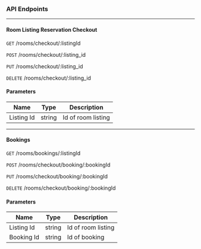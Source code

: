 ### API Endpoints
---

#### Room Listing Reservation Checkout

`GET` /rooms/checkout/:listingId

`POST` /rooms/checkout/:listing_id

`PUT` /rooms/checkout/:listing_id

`DELETE` /rooms/checkout/:listing_id

#### Parameters

| Name | Type | Description |
|------|------|-------------|
| Listing Id | string | Id of room listing |

---

#### Bookings

`GET` /rooms/bookings/:listingId

`POST` /rooms/checkout/booking/:bookingId

`PUT` /rooms/checkout/booking/:bookingId

`DELETE` /rooms/checkout/booking/:bookingId

#### Parameters

| Name | Type | Description |
|------|------|-------------|
| Listing Id | string | Id of room listing |
| Booking Id | string | Id of booking |
